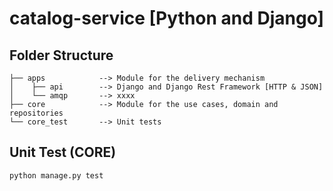 # catalog-service [Python and Django]

## Folder Structure
```
├── apps            --> Module for the delivery mechanism
│    ├── api        --> Django and Django Rest Framework [HTTP & JSON]
│    └── amqp       --> xxxx
├── core            --> Module for the use cases, domain and repositories
└── core_test       --> Unit tests
```

## Unit Test (CORE)
```bash
python manage.py test 
```